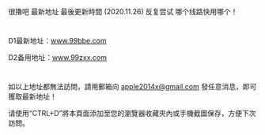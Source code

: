 很擼吧 最新地址 最後更新時間 (2020.11.26) 反复尝试 哪个线路快用哪个！
# 

D1最新地址：www.99bbe.com 

D2备用地址：www.99zxx.com 

# 
如以上地址都無法訪問，請用郵箱向 apple2014x@gmail.com 發任意消息，即可獲取最新地址！

请使用“CTRL+D”將本頁面添加至您的瀏覽器收藏夾內或手機截圖保存，方便下次訪問。
